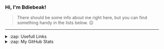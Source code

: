 ### Hi, I'm Bdiebeak!
> There should be some info about me right here, but you can find something handy in the lists below. :wink:
---
<details>
  <summary>:zap: Usefull Links</summary>
  <a href="https://bdiebeak.itch.io/">
    <img alt="ItchIo Badge" src="https://img.shields.io/badge/Itch.io-E4405F?style=for-the-badge&logo=itch.io&logoColor=white"/>
  </a>
   <a href="https://www.linkedin.com/in/vladislav-kapystinsky-166942231/">
    <img alt="LinkedIn Badge" src="https://img.shields.io/badge/LinkedIn-0077B5?style=for-the-badge&logo=linkedin&logoColor=white"/>
  </a>
</details>

<details>
  <summary>:zap: My GitHub Stats</summary>
  <img align="center" alt="Bdiebeak's GitHub Stats All" src="https://github-readme-stats.vercel.app/api?username=Bdiebeak&theme=dracula&show_icons=true&hide_border=true" />
  <img align="center" alt="Bdiebeak's GitHub Stats Streak" src="https://github-readme-streak-stats.herokuapp.com?user=Bdiebeak&theme=dracula&hide_border=true&date_format=M%20j%5B%2C%20Y%5D" />
</details>

<!--
**Bdiebeak/Bdiebeak** is a ✨ _special_ ✨ repository because its `README.md` (this file) appears on your GitHub profile.

Here are some ideas to get you started:

- 🔭 I’m currently working on ...
- 🌱 I’m currently learning ...
- 👯 I’m looking to collaborate on ...
- 🤔 I’m looking for help with ...
- 💬 Ask me about ...
- 📫 How to reach me: ...
- 😄 Pronouns: ...
- ⚡ Fun fact: ...
-->
